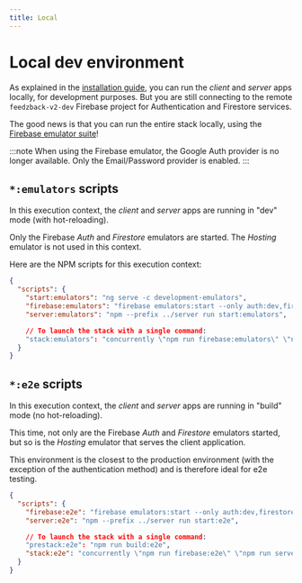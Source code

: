 ```yaml
---
title: Local
---
```


# Local dev environment

As explained in the [installation guide](/docs/installation), you can run the _client_ and _server_ apps locally, for development purposes.
But you are still connecting to the remote `feedzback-v2-dev` Firebase project for Authentication and Firestore services.

The good news is that you can run the entire stack locally, using the [Firebase emulator suite](https://firebase.google.com/docs/emulator-suite)!

:::note
When using the Firebase emulator, the Google Auth provider is no longer available.
Only the Email/Password provider is enabled.
:::

## `*:emulators` scripts

In this execution context, the _client_ and _server_ apps are running in "dev" mode (with hot-reloading).

Only the Firebase _Auth_ and _Firestore_ emulators are started. The _Hosting_ emulator is not used in this context.

Here are the NPM scripts for this execution context:

```json title="/client/package.json"
{
  "scripts": {
    "start:emulators": "ng serve -c development-emulators",
    "firebase:emulators": "firebase emulators:start --only auth:dev,firestore:dev --import ./firebase-emulators-data",
    "server:emulators": "npm --prefix ../server run start:emulators",

    // To launch the stack with a single command:
    "stack:emulators": "concurrently \"npm run firebase:emulators\" \"npm run server:emulators\" \"npm run start:emulators\""
  }
}
```

## `*:e2e` scripts

In this execution context, the _client_ and _server_ apps are running in "build" mode (no hot-reloading).

This time, not only are the Firebase _Auth_ and _Firestore_ emulators started, but so is the _Hosting_ emulator that serves the client application.

This environment is the closest to the production environment (with the exception of the authentication method) and is therefore ideal for e2e testing.

```json title="/client/package.json"
{
  "scripts": {
    "firebase:e2e": "firebase emulators:start --only auth:dev,firestore:dev,hosting:dev --import ./firebase-emulators-data",
    "server:e2e": "npm --prefix ../server run start:e2e",

    // To launch the stack with a single command:
    "prestack:e2e": "npm run build:e2e",
    "stack:e2e": "concurrently \"npm run firebase:e2e\" \"npm run server:e2e\""
  }
}
```
